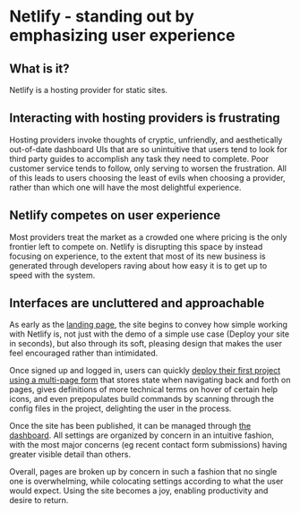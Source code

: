 # Netlify - standing out by emphasizing user experience

## What is it?

Netlify is a hosting provider for static sites.

## Interacting with hosting providers is frustrating

Hosting providers invoke thoughts of cryptic, unfriendly, and aesthetically out-of-date dashboard UIs that are so unintuitive that users tend to look for third party guides to accomplish any task they need to complete. Poor customer service tends to follow, only serving to worsen the frustration. All of this leads to users choosing the least of evils when choosing a provider, rather than which one will have the most delightful experience.

## Netlify competes on user experience

Most providers treat the market as a crowded one where pricing is the only frontier left to compete on. Netlify is disrupting this space by instead focusing on experience, to the extent that most of its new business is generated through developers raving about how easy it is to get up to speed with the system.

## Interfaces are uncluttered and approachable

As early as the [landing page](./landing-page.png), the site begins to convey how simple working with Netlify is, not just with the demo of a simple use case (Deploy your site in seconds), but also through its soft, pleasing design that makes the user feel encouraged rather than intimidated.

Once signed up and logged in, users can quickly [deploy their first project using a multi-page form](./deploy-new-project.png) that stores state when navigating back and forth on pages, gives definitions of more technical terms on hover of certain help icons, and even prepopulates build commands by scanning through the config files in the project, delighting the user in the process.

Once the site has been published, it can be managed through [the dashboard](./dashboard.png). All settings are organized by concern in an intuitive fashion, with the most major concerns (eg recent contact form submissions) having greater visible detail than others.

Overall, pages are broken up by concern in such a fashion that no single one is overwhelming, while colocating settings according to what the user would expect. Using the site becomes a joy, enabling productivity and desire to return.
